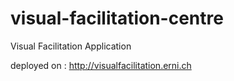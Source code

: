 visual-facilitation-centre
==========================

Visual Facilitation Application

deployed on : http://visualfacilitation.erni.ch